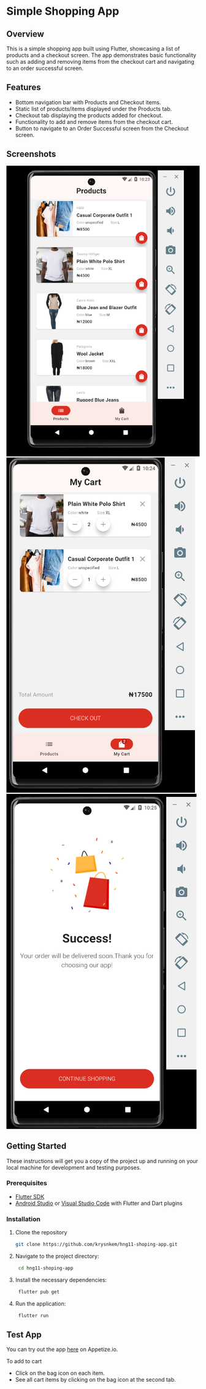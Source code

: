 # Simple Shopping App

## Overview

This is a simple shopping app built using Flutter, showcasing a list of products and a checkout screen. The app demonstrates basic functionality such as adding and removing items from the checkout cart and navigating to an order successful screen.

## Features

- Bottom navigation bar with Products and Checkout items.
- Static list of products/items displayed under the Products tab.
- Checkout tab displaying the products added for checkout.
- Functionality to add and remove items from the checkout cart.
- Button to navigate to an Order Successful screen from the Checkout screen.

## Screenshots

![Products Screen](showcase/products_screen.png)
![Checkout Screen](showcase/checkout_screen.png)
![Order Successful Screen](showcase/order_successful_screen.png)

## Getting Started

These instructions will get you a copy of the project up and running on your local machine for development and testing purposes.

### Prerequisites

- [Flutter SDK](https://flutter.dev/docs/get-started/install)
- [Android Studio](https://developer.android.com/studio) or [Visual Studio Code](https://code.visualstudio.com/) with Flutter and Dart plugins

### Installation

1. Clone the repository
   ```bash
   git clone https://github.com/krysnkem/hng11-shoping-app.git
   ```

2. Navigate to the project directory:
   ```bash
    cd hng11-shoping-app
   ```
3. Install the necessary dependencies:
   ```bash
    flutter pub get
   ```
4. Run the application:
   ```bash
    flutter run
   ```


## Test App

You can try out the app [here](https://appetize.io/app/afktgiaqkfl3d36pachcy6rp2a?device=pixel7&osVersion=13.0) on Appetize.io.

To add to cart
- Click on the bag icon on each item.
- See all cart items by clicking on the bag icon at the second tab.